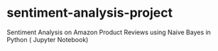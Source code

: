 # sentiment-analysis-project
Sentiment Analysis on Amazon Product Reviews using Naive Bayes in Python ( Jupyter Notebook)

